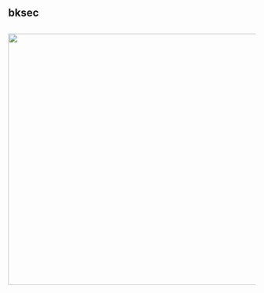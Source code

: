 ## bksec


## 
<img src="https://github.com/adriantwarog/adriantwarog/blob/master/covid19.gif" width="512" >

